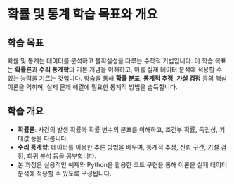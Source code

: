 # 확률 및 통계 학습 목표와 개요

## 학습 목표
확률 및 통계는 데이터를 분석하고 불확실성을 다루는 수학적 기법입니다. 이 학습 목표는 **확률론**과 **수리 통계학**의 기본 개념을 이해하고, 이를 실제 데이터 분석에 적용할 수 있는 능력을 기르는 것입니다. 학습을 통해 **확률 분포**, **통계적 추정**, **가설 검정** 등의 핵심 이론을 익히며, 실제 문제 해결에 필요한 통계적 방법을 습득합니다.

## 학습 개요
- **확률론**: 사건의 발생 확률과 확률 변수의 분포를 이해하고, 조건부 확률, 독립성, 기대값 등을 다룹니다.
- **수리 통계학**: 데이터를 이용한 추론 방법을 배우며, 통계적 추정, 신뢰 구간, 가설 검정, 회귀 분석 등을 공부합니다.
- 본 과정은 실용적인 예제와 Python을 활용한 코드 구현을 통해 이론을 실제 데이터 분석에 적용할 수 있도록 구성됩니다.
